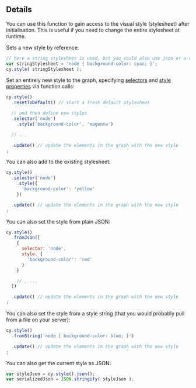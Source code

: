 ## Details

You can use this function to gain access to the visual style (stylesheet) after initialisation.  This is useful if you need to change the entire stylesheet at runtime.

Sets a new style by reference:

```js
// here a string stylesheet is used, but you could also use json or a cytoscape.stylesheet() object
var stringStylesheet = 'node { background-color: cyan; }';
cy.style( stringStylesheet );
```

Set an entirely new style to the graph, specifying [selectors](#selectors) and [style properties](#style) via function calls:

```js
cy.style()
  .resetToDefault() // start a fresh default stylesheet

  // and then define new styles
  .selector('node')
  	.style('background-color', 'magenta')

  // ...

  .update() // update the elements in the graph with the new style
;
```

You can also add to the existing stylesheet:
```js
cy.style()
  .selector('node')
    .style({
      'background-color': 'yellow'
    })

  .update() // update the elements in the graph with the new style
;
```

You can also set the style from plain JSON:

```js
cy.style()
  .fromJson([
    {
      selector: 'node',
      style: {
        'background-color': 'red'
      }
    }

    // , ...
  ])

  .update() // update the elements in the graph with the new style
;
```

You can also set the style from a style string (that you would probably pull from a file on your server):

```js
cy.style()
  .fromString('node { background-color: blue; }')

  .update() // update the elements in the graph with the new style
;
```

You can also get the current style as JSON:

```js
var styleJson = cy.style().json();
var serializedJson = JSON.stringify( styleJson );
```
